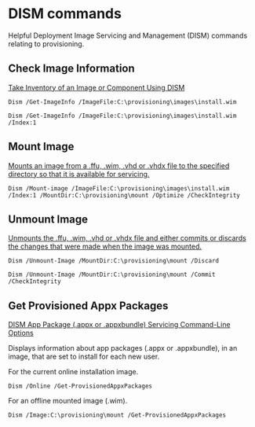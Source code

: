 # DISM commands

Helpful Deployment Image Servicing and Management (DISM) commands relating to provisioning.

## Check Image Information

[Take Inventory of an Image or Component Using DISM](https://docs.microsoft.com/windows-hardware/manufacture/desktop/take-inventory-of-an-image-or-component-using-dism)

```shell
Dism /Get-ImageInfo /ImageFile:C:\provisioning\images\install.wim
```

```shell
Dism /Get-ImageInfo /ImageFile:C:\provisioning\images\install.wim /Index:1
```

## Mount Image

[Mounts an image from a .ffu, .wim, .vhd or .vhdx file to the specified directory so that it is available for servicing.](https://docs.microsoft.com/windows-hardware/manufacture/desktop/dism-image-management-command-line-options-s14#mount-image)

```shell
Dism /Mount-image /ImageFile:C:\provisioning\images\install.wim /Index:1 /MountDir:C:\provisioning\mount /Optimize /CheckIntegrity
```

## Unmount Image

[Unmounts the .ffu, .wim, .vhd or .vhdx file and either commits or discards the changes that were made when the image was mounted.](https://docs.microsoft.com/windows-hardware/manufacture/desktop/dism-image-management-command-line-options-s14#unmount-image)

```shell
Dism /Unmount-Image /MountDir:C:\provisioning\mount /Discard
```

```shell
Dism /Unmount-Image /MountDir:C:\provisioning\mount /Commit /CheckIntegrity
```

## Get Provisioned Appx Packages

[DISM App Package (.appx or .appxbundle) Servicing Command-Line Options](https://docs.microsoft.com/windows-hardware/manufacture/desktop/dism-app-package--appx-or-appxbundle--servicing-command-line-options)

Displays information about app packages (.appx or .appxbundle), in an image, that are set to install
for each new user.

For the current online installation image.

```shell
Dism /Online /Get-ProvisionedAppxPackages
```

For an offline mounted image (.wim).

```shell
Dism /Image:C:\provisioning\mount /Get-ProvisionedAppxPackages
```